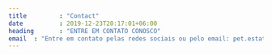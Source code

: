 ```yaml
---
title         : "Contact"
date          : 2019-12-23T20:17:01+06:00
heading       : "ENTRE EM CONTATO CONOSCO"
email  : "Entre em contato pelas redes sociais ou pelo email: pet.estatistica.ufpr@gmail.com"
---
```


